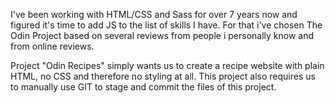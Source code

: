 I've been working with HTML/CSS and Sass for over 7 years now and figured it's time to add JS to the list of skills I have.
For that i've chosen The Odin Project based on several reviews from people i personally know and from online reviews.

Project "Odin Recipes" simply wants us to create a recipe website with plain HTML, no CSS and therefore no styling at all.
This project also requires us to manually use GIT to stage and commit the files of this project.